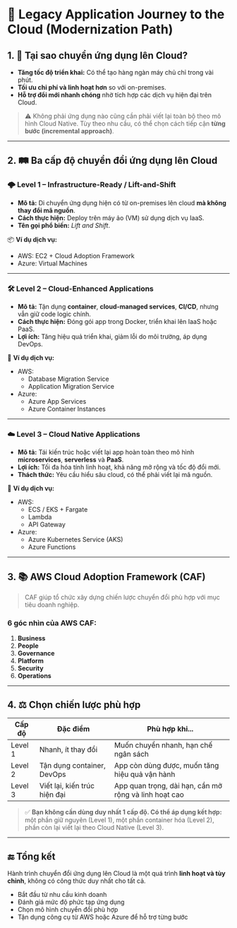 # 🚀 Legacy Application Journey to the Cloud (Modernization Path)

## 1. 📌 Tại sao chuyển ứng dụng lên Cloud?

- **Tăng tốc độ triển khai:** Có thể tạo hàng ngàn máy chủ chỉ trong vài phút.
- **Tối ưu chi phí và linh hoạt hơn** so với on-premises.
- **Hỗ trợ đổi mới nhanh chóng** nhờ tích hợp các dịch vụ hiện đại trên Cloud.

> ⚠️ Không phải ứng dụng nào cũng cần phải viết lại toàn bộ theo mô hình Cloud Native. Tùy theo nhu cầu, có thể chọn cách tiếp cận **từng bước (incremental approach)**.

---

## 2. 🛤️ Ba cấp độ chuyển đổi ứng dụng lên Cloud

### 🌩️ Level 1 – **Infrastructure-Ready / Lift-and-Shift**

- **Mô tả:** Di chuyển ứng dụng hiện có từ on-premises lên cloud **mà không thay đổi mã nguồn**.
- **Cách thực hiện:** Deploy trên máy ảo (VM) sử dụng dịch vụ IaaS.
- **Tên gọi phổ biến:** *Lift and Shift*.

📦 **Ví dụ dịch vụ:**
- AWS: EC2 + Cloud Adoption Framework
- Azure: Virtual Machines

---

### 🛠️ Level 2 – **Cloud-Enhanced Applications**

- **Mô tả:** Tận dụng **container**, **cloud-managed services**, **CI/CD**, nhưng vẫn giữ code logic chính.
- **Cách thực hiện:** Đóng gói app trong Docker, triển khai lên IaaS hoặc PaaS.
- **Lợi ích:** Tăng hiệu quả triển khai, giảm lỗi do môi trường, áp dụng DevOps.

🔧 **Ví dụ dịch vụ:**
- AWS:
  - Database Migration Service
  - Application Migration Service
- Azure:
  - Azure App Services
  - Azure Container Instances

---

### ☁️ Level 3 – **Cloud Native Applications**

- **Mô tả:** Tái kiến trúc hoặc viết lại app hoàn toàn theo mô hình **microservices**, **serverless** và **PaaS**.
- **Lợi ích:** Tối đa hóa tính linh hoạt, khả năng mở rộng và tốc độ đổi mới.
- **Thách thức:** Yêu cầu hiểu sâu cloud, có thể phải viết lại mã nguồn.

🧠 **Ví dụ dịch vụ:**
- AWS:
  - ECS / EKS + Fargate
  - Lambda
  - API Gateway
- Azure:
  - Azure Kubernetes Service (AKS)
  - Azure Functions

---

## 3. 📚 AWS Cloud Adoption Framework (CAF)

> CAF giúp tổ chức xây dựng chiến lược chuyển đổi phù hợp với mục tiêu doanh nghiệp.

### 6 góc nhìn của AWS CAF:
1. **Business**
2. **People**
3. **Governance**
4. **Platform**
5. **Security**
6. **Operations**

---

## 4. ⚖️ Chọn chiến lược phù hợp

| Cấp độ | Đặc điểm | Phù hợp khi... |
|--------|----------|----------------|
| Level 1 | Nhanh, ít thay đổi | Muốn chuyển nhanh, hạn chế ngân sách |
| Level 2 | Tận dụng container, DevOps | App còn dùng được, muốn tăng hiệu quả vận hành |
| Level 3 | Viết lại, kiến trúc hiện đại | App quan trọng, dài hạn, cần mở rộng và linh hoạt cao |

> ✅ **Bạn không cần dùng duy nhất 1 cấp độ. Có thể áp dụng kết hợp:** một phần giữ nguyên (Level 1), một phần container hóa (Level 2), phần còn lại viết lại theo Cloud Native (Level 3).

---

## 🔚 Tổng kết

Hành trình chuyển đổi ứng dụng lên Cloud là một quá trình **linh hoạt và tùy chỉnh**, không có công thức duy nhất cho tất cả.

- Bắt đầu từ nhu cầu kinh doanh
- Đánh giá mức độ phức tạp ứng dụng
- Chọn mô hình chuyển đổi phù hợp
- Tận dụng công cụ từ AWS hoặc Azure để hỗ trợ từng bước

